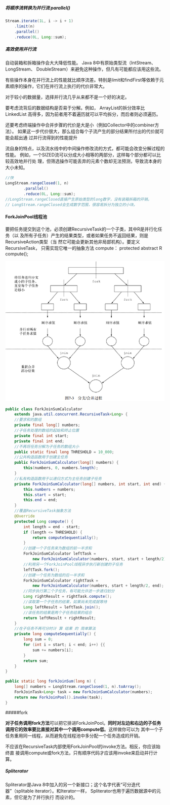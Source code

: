#####  将顺序流转换为并行流  parallel()     

```java
Stream.iterate(1L, i -> i + 1)
	.limit(n)
	.parallel()
	.reduce(0L, Long::sum);
```





#####  高效使用并行流 

自动装箱和拆箱操作会大大降低性能。 Java 8中有原始类型流（IntStream、 LongStream、 DoubleStream）来避免这种操作，但凡有可能都应该用这些流。    

有些操作本身在并行流上的性能就比顺序流差。特别是limit和findFirst等依赖于元 素顺序的操作，它们在并行流上执行的代价非常大。    

对于较小的数据量，选择并行流几乎从来都不是一个好的决定。    

要考虑流背后的数据结构是否易于分解。例如， ArrayList的拆分效率比LinkedList 高得多，因为前者用不着遍历就可以平均拆分，而后者则必须遍历。    

还要考虑终端操作中合并步骤的代价是大是小（例如Collector中的combiner方法）。 如果这一步代价很大，那么组合每个子流产生的部分结果所付出的代价就可能会超出通 过并行流得到的性能提升    

流自身的特点，以及流水线中的中间操作修改流的方式，都可能会改变分解过程的性能。 例如，一个SIZED流可以分成大小相等的两部分，这样每个部分都可以比较高效地并行处 理，但筛选操作可能丢弃的元素个数却无法预测，导致流本身的大小未知。    

```java
//快
LongStream.rangeClosed(1, n)
		.parallel()
		.reduce(0L, Long::sum);
//LongStream.rangeClosed直接产生原始类型的long数字，没有装箱拆箱的开销。
// LongStream.rangeClosed会生成数字范围，很容易拆分为独立的小块。


```

####  ForkJoinPool线程池 

要把任务提交到这个池，必须创建RecursiveTask<R>的一个子类，其中R是并行化任务（以 及所有子任务）产生的结果类型，或者如果任务不返回结果，则是RecursiveAction类型（当 然它可能会更新其他非局部机构）。要定义RecursiveTask， 只需实现它唯一的抽象方法 compute： protected abstract R compute();    

![./p](./forkjion.png)



```java
public class ForkJoinSumCalculator
	extends java.util.concurrent.RecursiveTask<Long> {
	//要求和的数组
	private final long[] numbers;
	//子任务处理的数组的起始和终止位置
	private final int start;
	private final int end;
	//不再将任务分解为子任务的数组大小
	public static final long THRESHOLD = 10_000;
	//公共构造函数用于创建主任务
	public ForkJoinSumCalculator(long[] numbers) {
		this(numbers, 0, numbers.length);
	}
	//私有构造函数用于以递归方式为主任务创建子任务
	private ForkJoinSumCalculator(long[] numbers, int start, int end) {
		this.numbers = numbers;
		this.start = start;
		this.end = end;
	}
	//覆盖RecursiveTask抽象方法
	@Override
	protected Long compute() {
		int length = end - start;
		if (length <= THRESHOLD) {
			return computeSequentially();
		}
		//创建一个子任务来为数组的前一半求和
		ForkJoinSumCalculator leftTask =
			new ForkJoinSumCalculator(numbers, start, start + length/2);
		//利用另一个ForkJoinPool线程异步执行新创建的子任务
		leftTask.fork();
		//创建一个任务为数组的后一半求和
		ForkJoinSumCalculator rightTask =
			new ForkJoinSumCalculator(numbers, start + length/2, end);
		//同步执行第二个子任务，有可能允许进一步递归划分
        Long rightResult = rightTask.compute();
		//读取第一个子任务的结果，如果尚未完成就等待
		Long leftResult = leftTask.join();
		//该任务的结果是两个子任务结果的组合
		return leftResult + rightResult;
	}
	//在子任务不再可分时计 算 结果 的 简单算法
	private long computeSequentially() {
		long sum = 0;
		for (int i = start; i < end; i++) {{
			sum += numbers[i];
		}
		return sum;
	}
}
```

  

```java
public static long forkJoinSum(long n) {
	long[] numbers = LongStream.rangeClosed(1, n).toArray();
	ForkJoinTask<Long> task = new ForkJoinSumCalculator(numbers);
	return new ForkJoinPool().invoke(task);
}
```

#####fork

**对子任务调用fork方法**可以把它排进ForkJoinPool。**同时对左边和右边的子任务调用它的效率要比直接对其中一个调用compute低**。这样做你可以为 其中一个子任务重用同一线程，从而避免在线程池中多分配一个任务造成的开销。  

不应该在RecursiveTask内部使用ForkJoinPool的invoke方法。相反，你应该始终直 接调用compute或fork方法，只有顺序代码才应该用invoke来启动并行计算。    



##### Spliterator 

Spliterator是Java 8中加入的另一个新接口；这个名字代表“可分迭代器”（splitable iterator）。和Iterator一样， Spliterator也用于遍历数据源中的元素，但它是为了并行执行 而设计的。    